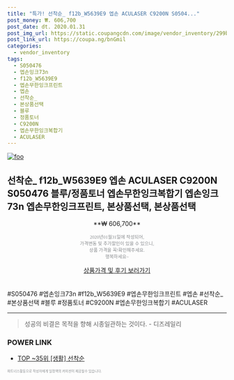 ```yaml
--- 
title: "특가! 선착순_ f12b_W5639E9 엡손 ACULASER C9200N S0504..." 
post_money: ₩. 606,700 
post_date: dt. 2020.01.31 
post_img_url: https://static.coupangcdn.com/image/vendor_inventory/299b/eb0db4e61cd712ca01144379037e7d3a963a7409b4e1cfb5c3c35dbe22fa.jpg 
post_link_url: https://coupa.ng/bnGmil 
categories: 
  - vendor_inventory 
tags: 
  - S050476 
  - 엡손잉크73n 
  - f12b_W5639E9 
  - 엡손무한잉크프린트 
  - 엡손 
  - 선착순_ 
  - 본상품선택 
  - 블루 
  - 정품토너 
  - C9200N 
  - 엡손무한잉크복합기 
  - ACULASER 
--- 
```

[![foo](https://static.coupangcdn.com/image/vendor_inventory/299b/eb0db4e61cd712ca01144379037e7d3a963a7409b4e1cfb5c3c35dbe22fa.jpg)](https://coupa.ng/bnGmil) 

## 선착순_ f12b_W5639E9 엡손 ACULASER C9200N S050476 블루/정품토너 엡손무한잉크복합기 엡손잉크73n 엡손무한잉크프린트, 본상품선택, 본상품선택 
<p style="text-align: center;">**₩ 606,700**</p> 
<p style="text-align: center;"><span style="color: #898c8f; font-family: Georgia,Times,serif; font-size: 0.75em;">2020년01월31일에 작성되어, <br>가격변동 및 추가할인이 있을 수 있으니,<br> 상품 가격을 꼭!확인해주세요.<br>행복하세요~</span> 
</p>	 
<div markdown="0" style="text-align: center;"><a href="https://coupa.ng/bnGmil" class="btn btn--success">상품가격 및 후기 보러가기</a></div> 
<br><br> 
  #S050476 #엡손잉크73n #f12b_W5639E9 #엡손무한잉크프린트 #엡손 #선착순_ #본상품선택 #블루 #정품토너 #C9200N #엡손무한잉크복합기 #ACULASER 
<hr> 

> 성공의 비결은 목적을 향해 시종일관하는 것이다. - 디즈레일리 


### POWER LINK

* <a href="https://blog.naver.com/an0733/221790720029" target="_blank"> TOP ~35위 [생활] 선착순</a>

<span style="color: #898c8f; font-family: Georgia,Times,serif; font-size: 0.55em;">파트너스활동으로 작성자에게 일정액의 커미션이 제공될수 있습니다.</span> 
